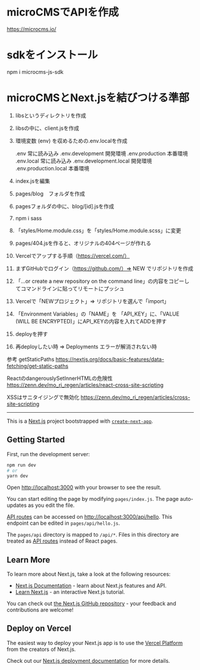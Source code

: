 


# microCMSでAPIを作成
https://microcms.io/

# sdkをインストール
npm i microcms-js-sdk      


# microCMSとNext.jsを結びつける準部
1. libsというディレクトリを作成
2. libsの中に、client.jsを作成
3. 環境変数 (env) を収めるための.env.localを作成

    .env	常に読み込み
    .env.development	開発環境
    .env.production	本番環境
    .env.local	常に読み込み
    .env.development.local	開発環境
    .env.production.local	本番環境

4. index.jsを編集
5. pages/blog　フォルダを作成
6. pagesフォルダの中に、blog/[id].jsを作成
7. npm i sass
8. 「styles/Home.module.css」を「styles/Home.module.scss」に変更
9. pages/404.jsを作ると、オリジナルの404ページが作れる

10. Vercelでアップする手順（https://vercel.com/）
11. まずGitHubでログイン（https://github.com/）=> NEW でリポジトリを作成
12. 「…or create a new repository on the command line」の内容をコピーしてコマンドラインに貼ってリモートにプッシュ
13. Vercelで「NEWプロジェクト」=> リポジトリを選んで「import」
14. 「Environment Variables」の「NAME」を 「API_KEY」に、「VALUE (WILL BE ENCRYPTED)」にAPI_KEYの内容を入れてADDを押す

15. deployを押す
16. 再deployしたい時 => Deployments
エラーが解消されない時

参考
getStaticPaths
https://nextjs.org/docs/basic-features/data-fetching/get-static-paths

ReactのdangerouslySetInnerHTMLの危険性
https://zenn.dev/mo_ri_regen/articles/react-cross-site-scripting

XSSはサニタイジングで無効化
https://zenn.dev/mo_ri_regen/articles/cross-site-scripting

--------------------------------------------------------------

This is a [Next.js](https://nextjs.org/) project bootstrapped with [`create-next-app`](https://github.com/vercel/next.js/tree/canary/packages/create-next-app).

## Getting Started

First, run the development server:

```bash
npm run dev
# or
yarn dev
```

Open [http://localhost:3000](http://localhost:3000) with your browser to see the result.

You can start editing the page by modifying `pages/index.js`. The page auto-updates as you edit the file.

[API routes](https://nextjs.org/docs/api-routes/introduction) can be accessed on [http://localhost:3000/api/hello](http://localhost:3000/api/hello). This endpoint can be edited in `pages/api/hello.js`.

The `pages/api` directory is mapped to `/api/*`. Files in this directory are treated as [API routes](https://nextjs.org/docs/api-routes/introduction) instead of React pages.

## Learn More

To learn more about Next.js, take a look at the following resources:

- [Next.js Documentation](https://nextjs.org/docs) - learn about Next.js features and API.
- [Learn Next.js](https://nextjs.org/learn) - an interactive Next.js tutorial.

You can check out [the Next.js GitHub repository](https://github.com/vercel/next.js/) - your feedback and contributions are welcome!

## Deploy on Vercel

The easiest way to deploy your Next.js app is to use the [Vercel Platform](https://vercel.com/new?utm_medium=default-template&filter=next.js&utm_source=create-next-app&utm_campaign=create-next-app-readme) from the creators of Next.js.

Check out our [Next.js deployment documentation](https://nextjs.org/docs/deployment) for more details.
